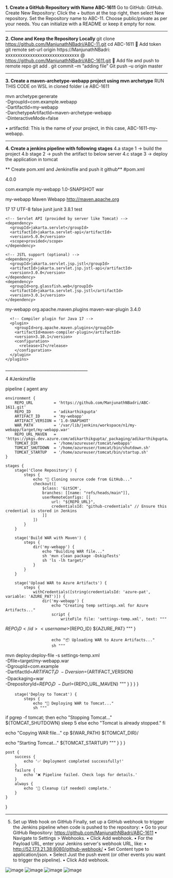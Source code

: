 **1. Create a GitHub Repository with Name ABC-1611**
Go to GitHub: GitHub.
Create New Repository:
Click the + button at the top right, then select New repository.
Set the Repository name to ABC-11.
Choose public/private as per your needs.
You can initialize with a README or keep it empty for now.
________________________________________

**2. Clone and Keep the Repository Locally**
git clone https://github.com/ManjunathNBadri/ABC-11.git
cd ABC-1611
	Add token
git remote set-url origin https://ManjunathNBadri: xxxxxxxxxxxxxxxxxxxxxxxxxxxxxx @ https://github.com/ManjunathNBadri/ABC-1611.git
	Add file and push to remote repo
git add .
git commit –m “adding file”
Git push –u origin master
________________________________________

**3. Create a maven-archetype-webapp project using mvn archetype**
RUN THIS CODE on WSL in cloned folder i.e ABC-1611

mvn archetype:generate \
  -DgroupId=com.example.webapp \
  -DartifactId=my-webapp \
  -DarchetypeArtifactId=maven-archetype-webapp \
  -DinteractiveMode=false

•	artifactId: This is the name of your project, in this case, ABC-1611-my-webapp.
________________________________________

**4. Create a jenkins pipeline with following stages**
        4.a stage 1 -> build the project
        4.b stage 2 -> push the artifact to below server
        4.c stage 3 -> deploy the application in tomcat

** Create pom.xml and Jenkinsfile and push it github**
#pom.xml
<project xmlns="http://maven.apache.org/POM/4.0.0"
         xmlns:xsi="http://www.w3.org/2001/XMLSchema-instance"
         xsi:schemaLocation="http://maven.apache.org/POM/4.0.0 
                             http://maven.apache.org/xsd/maven-4.0.0.xsd">

  <modelVersion>4.0.0</modelVersion>

  <groupId>com.example</groupId>
  <artifactId>my-webapp</artifactId>
  <version>1.0-SNAPSHOT</version>
  <packaging>war</packaging>

 <name>my-webapp Maven Webapp</name>
  <url>http://maven.apache.org</url>

  <properties>
    <maven.compiler.source>17</maven.compiler.source>
    <maven.compiler.target>17</maven.compiler.target>
    <project.build.sourceEncoding>UTF-8</project.build.sourceEncoding>
    <failOnMissingWebXml>false</failOnMissingWebXml>
  </properties>

  <dependencies>
    <!-- JUnit for testing -->
    <dependency>
      <groupId>junit</groupId>
      <artifactId>junit</artifactId>
      <version>3.8.1</version>
      <scope>test</scope>
    </dependency>

    <!-- Servlet API (provided by server like Tomcat) -->
    <dependency>
      <groupId>jakarta.servlet</groupId>
      <artifactId>jakarta.servlet-api</artifactId>
      <version>5.0.0</version>
      <scope>provided</scope>
    </dependency>

    <!-- JSTL support (optional) -->
    <dependency>
      <groupId>jakarta.servlet.jsp.jstl</groupId>
      <artifactId>jakarta.servlet.jsp.jstl-api</artifactId>
      <version>3.0.0</version>
    </dependency>
    <dependency>
      <groupId>org.glassfish.web</groupId>
      <artifactId>jakarta.servlet.jsp.jstl</artifactId>
      <version>3.0.1</version>
    </dependency>
  </dependencies>

  <build>
    <finalName>my-webapp</finalName>
    <plugins>
      <!-- Modern WAR plugin -->
      <plugin>
        <groupId>org.apache.maven.plugins</groupId>
        <artifactId>maven-war-plugin</artifactId>
        <version>3.4.0</version>
      </plugin>

      <!-- Compiler plugin for Java 17 -->
      <plugin>
        <groupId>org.apache.maven.plugins</groupId>
        <artifactId>maven-compiler-plugin</artifactId>
        <version>3.10.1</version>
        <configuration>
          <release>17</release>
        </configuration>
      </plugin>
    </plugins>
  </build>
</project>
________________________________________

4 #Jenkinsfile

pipeline {
    agent any

    environment {
        REPO_URL         = 'https://github.com/ManjunathNBadri/ABC-1611.git'
        REPO_ID          = 'adikarthikgupta'
        ARTIFACT_ID      = 'my-webapp'
        ARTIFACT_VERSION = '1.0-SNAPSHOT'
        WAR_PATH         = '/var/lib/jenkins/workspace/n1/my-webapp/target/my-webapp.war'
        REPO_URL_MAVEN   = 'https://pkgs.dev.azure.com/adikarthikgupta/_packaging/adikarthikgupta/maven/v1'
        TOMCAT_DIR       = '/home/azureuser/tomcat/webapps'
        TOMCAT_SHUTDOWN  = '/home/azureuser/tomcat/bin/shutdown.sh'
        TOMCAT_STARTUP   = '/home/azureuser/tomcat/bin/startup.sh'
    }

    stages {
        stage('Clone Repository') {
            steps {
                echo "🔁 Cloning source code from GitHub..."
                checkout([
                    $class: 'GitSCM',
                    branches: [[name: "refs/heads/main"]],
                    userRemoteConfigs: [[
                        url: "${REPO_URL}",
                        credentialsId: "github-credentials" // Ensure this credential is stored in Jenkins
                    ]]
                ])
            }
        }

        stage('Build WAR with Maven') {
            steps {
                dir('my-webapp') {
                    echo "Building WAR file..."
                    sh 'mvn clean package -DskipTests'
                    sh 'ls -lh target/'
                }
            }
        }

        stage('Upload WAR to Azure Artifacts') {
            steps {
                withCredentials([string(credentialsId: 'azure-pat', variable: 'AZURE_PAT')]) {
                    dir('my-webapp') {
                        echo "Creating temp settings.xml for Azure Artifacts..."
                        script {
                            writeFile file: 'settings-temp.xml', text: """
<settings xmlns="http://maven.apache.org/SETTINGS/1.0.0"
          xmlns:xsi="http://www.w3.org/2001/XMLSchema-instance"
          xsi:schemaLocation="http://maven.apache.org/SETTINGS/1.0.0 https://maven.apache.org/xsd/settings-1.0.0.xsd">
  <servers>
    <server>
      <id>${REPO_ID}</id>
      <username>${REPO_ID}</username>
      <password>${AZURE_PAT}</password>
    </server>
  </servers>
</settings>
"""
                        }

                        echo "📦 Uploading WAR to Azure Artifacts..."
                        sh """
mvn deploy:deploy-file -s settings-temp.xml \
  -Dfile=target/my-webapp.war \
  -DgroupId=com.example \
  -DartifactId=${ARTIFACT_ID} \
  -Dversion=${ARTIFACT_VERSION} \
  -Dpackaging=war \
  -DrepositoryId=${REPO_ID} \
  -Durl=${REPO_URL_MAVEN}
"""
                    }
                }
            }
        }

        stage('Deploy to Tomcat') {
            steps {
                echo "🚀 Deploying WAR to Tomcat..."
                sh """
if pgrep -f tomcat; then
  echo "Stopping Tomcat..."
  ${TOMCAT_SHUTDOWN}
  sleep 5
else
  echo "Tomcat is already stopped."
fi

echo "Copying WAR file..."
cp ${WAR_PATH} ${TOMCAT_DIR}/

echo "Starting Tomcat..."
${TOMCAT_STARTUP}
"""
            }
        }
    }

    post {
        success {
            echo '✅ Deployment completed successfully!'
        }
        failure {
            echo '❌ Pipeline failed. Check logs for details.'
        }
        always {
            echo '🧹 Cleanup (if needed) complete.'
        }
    }
}
________________________________________
5. Set up Web hook on GitHub
Finally, set up a GitHub webhook to trigger the Jenkins pipeline when code is pushed to the repository:
•	Go to your GitHub Repository: https://github.com/ManjunathNBadri/ABC-1611
•	Navigate to Settings > Webhooks.
•	Click Add webhook.
•	For the Payload URL, enter your Jenkins server's webhook URL, like:
•	http://52.173.21.38:8080/github-webhook/
•	Set Content type to application/json.
•	Select Just the push event (or other events you want to trigger the pipeline).
•	Click Add webhook.

![image](https://github.com/user-attachments/assets/adc65c78-5b7d-4aa1-af79-7c2a36e3aac0)
![image](https://github.com/user-attachments/assets/4e70da23-9e18-4183-8d90-29d7257466ba)
![image](https://github.com/user-attachments/assets/8046acc0-8717-4f85-9f6c-7d3d31a73334)
![image](https://github.com/user-attachments/assets/76539c5c-3e33-472d-a518-0e0ecc5ebd85)


